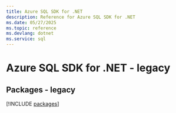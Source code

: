 ```yaml
---
title: Azure SQL SDK for .NET
description: Reference for Azure SQL SDK for .NET
ms.date: 05/27/2025
ms.topic: reference
ms.devlang: dotnet
ms.service: sql
---
```

# Azure SQL SDK for .NET - legacy
## Packages - legacy
[!INCLUDE [packages](sql-index.md)]